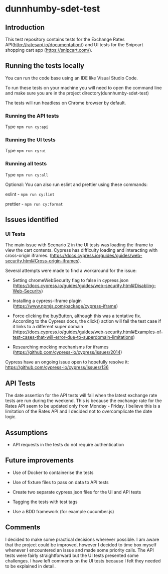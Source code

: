 # dunnhumby-sdet-test

## Introduction
This test repository contains tests for the Exchange Rates API(http://ratesapi.io/documentation/) and UI tests for the Snipcart shopping cart app (https://snipcart.com/). 

## Running the tests locally
You can run the code base using an IDE like Visual Studio Code.

To run these tests on your machine you will need to open the command line and make sure you are in the project directory(dunnhumby-sdet-test)

The tests will run headless on Chrome browser by default.

### Running the API tests

Type ```npm run cy:api```

### Running the UI tests

Type ```npm run cy:ui```

### Running all tests

Type ```npm run cy:all```

Optional:
You can also run eslint and prettier using these commands:

eslint - ```npm run cy:lint```

prettier - ```npm run cy:format```

## Issues identified

### UI Tests
The main issue with Scenario 2 in the UI tests was loading the iframe to view the cart contents. Cypress has difficulty loading and interacting with cross-origin iframes. (https://docs.cypress.io/guides/guides/web-security.html#Cross-origin-iframes). 

Several attempts were made to find a workaround for the issue:

- Setting chromeWebSecurity flag to false in cypress.json (https://docs.cypress.io/guides/guides/web-security.html#Disabling-Web-Security)

- Installing a cypress-iframe plugin (https://www.npmjs.com/package/cypress-iframe)

- Force clicking the buyButton, although this was a tentative fix. According to the Cypress docs, the click() action will fail the test case if it links to a different super domain (https://docs.cypress.io/guides/guides/web-security.html#Examples-of-test-cases-that-will-error-due-to-superdomain-limitations) 

- Researching mocking mechanisms for iframes (https://github.com/cypress-io/cypress/issues/2014)

Cypress have an ongoing issue open to hopefully resolve it: https://github.com/cypress-io/cypress/issues/136

## API Tests

The date assertion for the API tests will fail when the latest exchange rate tests are run during the weekend. This is because the exchange rate for the Rates API seem to be updated only from Monday - Friday. I believe this is a limitation of the Rates API and I decided not to overcomplicate the date logic.

## Assumptions

- API requests in the tests do not require authentication


## Future improvements

 - Use of Docker to containerise the tests
 
 - Use of fixture files to pass on data to API tests
 
 - Create two separate cypress.json files for the UI and API tests
 
 - Tagging the tests with test tags
 
 - Use a BDD framework (for example cucumber.js)
 
 ## Comments
 
I decided to make some practical decisions wherever possible. I am aware that the project could be improved, however I decided to time box myself whenever I encountered an issue and made some priority calls. The API tests were fairly straightforward but the UI tests presented some challenges. I have left comments on the UI tests because I felt they needed to be explained in detail.
 
 
 
